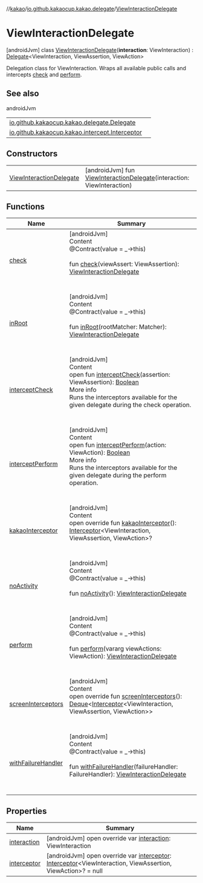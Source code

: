 //[kakao](../../../index.md)/[io.github.kakaocup.kakao.delegate](../index.md)/[ViewInteractionDelegate](index.md)



# ViewInteractionDelegate  
 [androidJvm] class [ViewInteractionDelegate](index.md)(**interaction**: ViewInteraction) : [Delegate](../-delegate/index.md)<ViewInteraction, ViewAssertion, ViewAction> 

Delegation class for ViewInteraction. Wraps all available public calls and intercepts [check](check.md) and [perform](perform.md).

   


## See also  
  
androidJvm  
  
| | |
|---|---|
| <a name="io.github.kakaocup.kakao.delegate/ViewInteractionDelegate///PointingToDeclaration/"></a>[io.github.kakaocup.kakao.delegate.Delegate](../-delegate/index.md)| <a name="io.github.kakaocup.kakao.delegate/ViewInteractionDelegate///PointingToDeclaration/"></a>|
| <a name="io.github.kakaocup.kakao.delegate/ViewInteractionDelegate///PointingToDeclaration/"></a>[io.github.kakaocup.kakao.intercept.Interceptor](../../io.github.kakaocup.kakao.intercept/-interceptor/index.md)| <a name="io.github.kakaocup.kakao.delegate/ViewInteractionDelegate///PointingToDeclaration/"></a>|
  


## Constructors  
  
| | |
|---|---|
| <a name="io.github.kakaocup.kakao.delegate/ViewInteractionDelegate/ViewInteractionDelegate/#androidx.test.espresso.ViewInteraction/PointingToDeclaration/"></a>[ViewInteractionDelegate](-view-interaction-delegate.md)| <a name="io.github.kakaocup.kakao.delegate/ViewInteractionDelegate/ViewInteractionDelegate/#androidx.test.espresso.ViewInteraction/PointingToDeclaration/"></a> [androidJvm] fun [ViewInteractionDelegate](-view-interaction-delegate.md)(interaction: ViewInteraction)   <br>|


## Functions  
  
|  Name |  Summary | 
|---|---|
| <a name="io.github.kakaocup.kakao.delegate/ViewInteractionDelegate/check/#androidx.test.espresso.ViewAssertion/PointingToDeclaration/"></a>[check](check.md)| <a name="io.github.kakaocup.kakao.delegate/ViewInteractionDelegate/check/#androidx.test.espresso.ViewAssertion/PointingToDeclaration/"></a>[androidJvm]  <br>Content  <br>@Contract(value = _->this)  <br>  <br>fun [check](check.md)(viewAssert: ViewAssertion): [ViewInteractionDelegate](index.md)  <br><br><br>|
| <a name="io.github.kakaocup.kakao.delegate/ViewInteractionDelegate/inRoot/#org.hamcrest.Matcher[androidx.test.espresso.Root]/PointingToDeclaration/"></a>[inRoot](in-root.md)| <a name="io.github.kakaocup.kakao.delegate/ViewInteractionDelegate/inRoot/#org.hamcrest.Matcher[androidx.test.espresso.Root]/PointingToDeclaration/"></a>[androidJvm]  <br>Content  <br>@Contract(value = _->this)  <br>  <br>fun [inRoot](in-root.md)(rootMatcher: Matcher<Root>): [ViewInteractionDelegate](index.md)  <br><br><br>|
| <a name="io.github.kakaocup.kakao.delegate/Delegate/interceptCheck/#androidx.test.espresso.ViewAssertion/PointingToDeclaration/"></a>[interceptCheck](index.md#-642599236%2FFunctions%2F34310170)| <a name="io.github.kakaocup.kakao.delegate/Delegate/interceptCheck/#androidx.test.espresso.ViewAssertion/PointingToDeclaration/"></a>[androidJvm]  <br>Content  <br>open fun [interceptCheck](index.md#-642599236%2FFunctions%2F34310170)(assertion: ViewAssertion): [Boolean](https://kotlinlang.org/api/latest/jvm/stdlib/kotlin/-boolean/index.html)  <br>More info  <br>Runs the interceptors available for the given delegate during the check operation.  <br><br><br>|
| <a name="io.github.kakaocup.kakao.delegate/Delegate/interceptPerform/#androidx.test.espresso.ViewAction/PointingToDeclaration/"></a>[interceptPerform](index.md#-96531673%2FFunctions%2F34310170)| <a name="io.github.kakaocup.kakao.delegate/Delegate/interceptPerform/#androidx.test.espresso.ViewAction/PointingToDeclaration/"></a>[androidJvm]  <br>Content  <br>open fun [interceptPerform](index.md#-96531673%2FFunctions%2F34310170)(action: ViewAction): [Boolean](https://kotlinlang.org/api/latest/jvm/stdlib/kotlin/-boolean/index.html)  <br>More info  <br>Runs the interceptors available for the given delegate during the perform operation.  <br><br><br>|
| <a name="io.github.kakaocup.kakao.delegate/ViewInteractionDelegate/kakaoInterceptor/#/PointingToDeclaration/"></a>[kakaoInterceptor](kakao-interceptor.md)| <a name="io.github.kakaocup.kakao.delegate/ViewInteractionDelegate/kakaoInterceptor/#/PointingToDeclaration/"></a>[androidJvm]  <br>Content  <br>open override fun [kakaoInterceptor](kakao-interceptor.md)(): [Interceptor](../../io.github.kakaocup.kakao.intercept/-interceptor/index.md)<ViewInteraction, ViewAssertion, ViewAction>?  <br><br><br>|
| <a name="io.github.kakaocup.kakao.delegate/ViewInteractionDelegate/noActivity/#/PointingToDeclaration/"></a>[noActivity](no-activity.md)| <a name="io.github.kakaocup.kakao.delegate/ViewInteractionDelegate/noActivity/#/PointingToDeclaration/"></a>[androidJvm]  <br>Content  <br>@Contract(value = _->this)  <br>  <br>fun [noActivity](no-activity.md)(): [ViewInteractionDelegate](index.md)  <br><br><br>|
| <a name="io.github.kakaocup.kakao.delegate/ViewInteractionDelegate/perform/#kotlin.Array[androidx.test.espresso.ViewAction]/PointingToDeclaration/"></a>[perform](perform.md)| <a name="io.github.kakaocup.kakao.delegate/ViewInteractionDelegate/perform/#kotlin.Array[androidx.test.espresso.ViewAction]/PointingToDeclaration/"></a>[androidJvm]  <br>Content  <br>@Contract(value = _->this)  <br>  <br>fun [perform](perform.md)(vararg viewActions: ViewAction): [ViewInteractionDelegate](index.md)  <br><br><br>|
| <a name="io.github.kakaocup.kakao.delegate/ViewInteractionDelegate/screenInterceptors/#/PointingToDeclaration/"></a>[screenInterceptors](screen-interceptors.md)| <a name="io.github.kakaocup.kakao.delegate/ViewInteractionDelegate/screenInterceptors/#/PointingToDeclaration/"></a>[androidJvm]  <br>Content  <br>open override fun [screenInterceptors](screen-interceptors.md)(): [Deque](https://developer.android.com/reference/kotlin/java/util/Deque.html)<[Interceptor](../../io.github.kakaocup.kakao.intercept/-interceptor/index.md)<ViewInteraction, ViewAssertion, ViewAction>>  <br><br><br>|
| <a name="io.github.kakaocup.kakao.delegate/ViewInteractionDelegate/withFailureHandler/#androidx.test.espresso.FailureHandler/PointingToDeclaration/"></a>[withFailureHandler](with-failure-handler.md)| <a name="io.github.kakaocup.kakao.delegate/ViewInteractionDelegate/withFailureHandler/#androidx.test.espresso.FailureHandler/PointingToDeclaration/"></a>[androidJvm]  <br>Content  <br>@Contract(value = _->this)  <br>  <br>fun [withFailureHandler](with-failure-handler.md)(failureHandler: FailureHandler): [ViewInteractionDelegate](index.md)  <br><br><br>|


## Properties  
  
|  Name |  Summary | 
|---|---|
| <a name="io.github.kakaocup.kakao.delegate/ViewInteractionDelegate/interaction/#/PointingToDeclaration/"></a>[interaction](interaction.md)| <a name="io.github.kakaocup.kakao.delegate/ViewInteractionDelegate/interaction/#/PointingToDeclaration/"></a> [androidJvm] open override var [interaction](interaction.md): ViewInteraction   <br>|
| <a name="io.github.kakaocup.kakao.delegate/ViewInteractionDelegate/interceptor/#/PointingToDeclaration/"></a>[interceptor](interceptor.md)| <a name="io.github.kakaocup.kakao.delegate/ViewInteractionDelegate/interceptor/#/PointingToDeclaration/"></a> [androidJvm] open override var [interceptor](interceptor.md): [Interceptor](../../io.github.kakaocup.kakao.intercept/-interceptor/index.md)<ViewInteraction, ViewAssertion, ViewAction>? = null   <br>|

